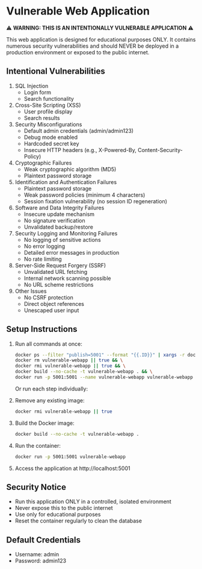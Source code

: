 # Vulnerable Web Application

⚠️ **WARNING: THIS IS AN INTENTIONALLY VULNERABLE APPLICATION** ⚠️

This web application is designed for educational purposes ONLY. It contains numerous security vulnerabilities and should NEVER be deployed in a production environment or exposed to the public internet.

## Intentional Vulnerabilities

1. SQL Injection
   - Login form
   - Search functionality
2. Cross-Site Scripting (XSS)
   - User profile display
   - Search results
3. Security Misconfigurations
   - Default admin credentials (admin/admin123)
   - Debug mode enabled
   - Hardcoded secret key
   - Insecure HTTP headers (e.g., X-Powered-By, Content-Security-Policy)
4. Cryptographic Failures
   - Weak cryptographic algorithm (MD5)
   - Plaintext password storage
5. Identification and Authentication Failures
   - Plaintext password storage
   - Weak password policies (minimum 4 characters)
   - Session fixation vulnerability (no session ID regeneration)
6. Software and Data Integrity Failures
   - Insecure update mechanism
   - No signature verification
   - Unvalidated backup/restore
7. Security Logging and Monitoring Failures
   - No logging of sensitive actions
   - No error logging
   - Detailed error messages in production
   - No rate limiting
8. Server-Side Request Forgery (SSRF)
   - Unvalidated URL fetching
   - Internal network scanning possible
   - No URL scheme restrictions
9. Other Issues
   - No CSRF protection
   - Direct object references
   - Unescaped user input

## Setup Instructions

1. Run all commands at once:

   ```bash
   docker ps --filter "publish=5001" --format "{{.ID}}" | xargs -r docker stop && \
   docker rm vulnerable-webapp || true && \
   docker rmi vulnerable-webapp || true && \
   docker build --no-cache -t vulnerable-webapp . && \
   docker run -p 5001:5001 --name vulnerable-webapp vulnerable-webapp
   ```

   Or run each step individually:

2. Remove any existing image:

   ```bash
   docker rmi vulnerable-webapp || true
   ```

3. Build the Docker image:

   ```bash
   docker build --no-cache -t vulnerable-webapp .
   ```

4. Run the container:

   ```bash
   docker run -p 5001:5001 vulnerable-webapp
   ```

5. Access the application at http://localhost:5001

## Security Notice

- Run this application ONLY in a controlled, isolated environment
- Never expose this to the public internet
- Use only for educational purposes
- Reset the container regularly to clean the database

## Default Credentials

- Username: admin
- Password: admin123
